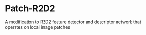 # Patch-R2D2
A modification to R2D2 feature detector and descriptor network that operates on local image patches
